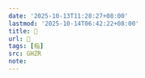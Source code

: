 ```yaml
---
date: '2025-10-13T11:28:27+08:00'
lastmod: '2025-10-14T06:42:22+08:00'
title: 󰝇
url: 󰝇
tags: [栺]
src: GHZR
note:
---
```

